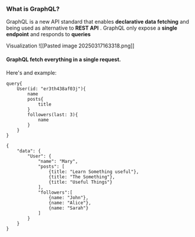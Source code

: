 ### What is GraphQL?
GraphQL is a new API standard that enables **declarative data fetching** and being used as alternative to **REST API** . GraphQL only expose a **single endpoint** and responds to **queries**

Visualization
![[Pasted image 20250317163318.png]]

#### **GraphQL fetch everything in a single request.**   
Here's and example:
```
query{
	User(id: "er3th438af03j"){
		name
		posts{
			title
		}
		followers(last: 3){
			name
		}
	}
}
```


```
{
	"data": {
		"User": {
			"name": "Mary",
			"posts": [
				{title: "Learn Something useful"},
				{title: "The Something"},
				{title: "Useful Things"}
			],
			"followers":[
				{name: "John"},
				{name: "Alice"},
				{name: "Sarah"}
			]
		}
	}
}
```